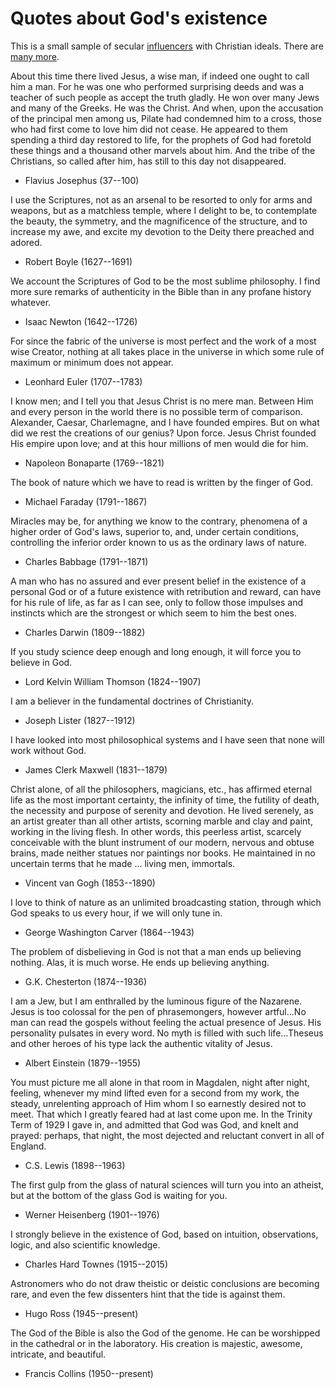 
# Quotes about God's existence

This is a small sample of secular [influencers](power-influence.md) with Christian ideals. There are [many more](https://en.wikipedia.org/wiki/List_of_Christians_in_science_and_technology).

About this time there lived Jesus, a wise man, if indeed one ought to call him a man. For he was one who performed surprising deeds and was a teacher of such people as accept the truth gladly. He won over many Jews and many of the Greeks. He was the Christ. And when, upon the accusation of the principal men among us, Pilate had condemned him to a cross, those who had first come to love him did not cease. He appeared to them spending a third day restored to life, for the prophets of God had foretold these things and a thousand other marvels about him. And the tribe of the Christians, so called after him, has still to this day not disappeared.

- Flavius Josephus (37--100)

I use the Scriptures, not as an arsenal to be resorted to only for arms and weapons, but as a matchless temple, where I delight to be, to contemplate the beauty, the symmetry, and the magnificence of the structure, and to increase my awe, and excite my devotion to the Deity there preached and adored.

- Robert Boyle (1627--1691)

We account the Scriptures of God to be the most sublime philosophy. I find more sure remarks of authenticity in the Bible than in any profane history whatever.

- Isaac Newton (1642--1726)

For since the fabric of the universe is most perfect and the work of a most wise Creator, nothing at all takes place in the universe in which some rule of maximum or minimum does not appear.

- Leonhard Euler (1707--1783)

I know men; and I tell you that Jesus Christ is no mere man. Between Him and every person in the world there is no possible term of comparison. Alexander, Caesar, Charlemagne, and I have founded empires. But on what did we rest the creations of our genius? Upon force. Jesus Christ founded His empire upon love; and at this hour millions of men would die for him.

- Napoleon Bonaparte (1769--1821)

The book of nature which we have to read is written by the finger of God.

- Michael Faraday (1791--1867)

Miracles may be, for anything we know to the contrary, phenomena of a higher order of God's laws, superior to, and, under certain conditions, controlling the inferior order known to us as the ordinary laws of nature.

- Charles Babbage (1791--1871)

A man who has no assured and ever present belief in the existence of a personal God or of a future existence with retribution and reward, can have for his rule of life, as far as I can see, only to follow those impulses and instincts which are the strongest or which seem to him the best ones.

- Charles Darwin (1809--1882)

If you study science deep enough and long enough, it will force you to believe in God.

- Lord Kelvin William Thomson (1824--1907)

I am a believer in the fundamental doctrines of Christianity.

- Joseph Lister (1827--1912)

I have looked into most philosophical systems and I have seen that none will work without God.

- James Clerk Maxwell (1831--1879)

Christ alone, of all the philosophers, magicians, etc., has affirmed eternal life as the most important certainty, the infinity of time, the futility of death, the necessity and purpose of serenity and devotion. He lived serenely, as an artist greater than all other artists, scorning marble and clay and paint, working in the living flesh. In other words, this peerless artist, scarcely conceivable with the blunt instrument of our modern, nervous and obtuse brains, made neither statues nor paintings nor books. He maintained in no uncertain terms that he made ... living men, immortals.

- Vincent van Gogh (1853--1890)

I love to think of nature as an unlimited broadcasting station, through which God speaks to us every hour, if we will only tune in.

- George Washington Carver (1864--1943)

The problem of disbelieving in God is not that a man ends up believing nothing. Alas, it is much worse. He ends up believing anything.

- G.K. Chesterton (1874--1936)

I am a Jew, but I am enthralled by the luminous figure of the Nazarene. Jesus is too colossal for the pen of phrasemongers, however artful...No man can read the gospels without feeling the actual presence of Jesus. His personality pulsates in every word. No myth is filled with such life...Theseus and other heroes of his type lack the authentic vitality of Jesus.

- Albert Einstein (1879--1955)

You must picture me all alone in that room in Magdalen, night after night, feeling, whenever my mind lifted even for a second from my work, the steady, unrelenting approach of Him whom I so earnestly desired not to meet. That which I greatly feared had at last come upon me. In the Trinity Term of 1929 I gave in, and admitted that God was God, and knelt and prayed: perhaps, that night, the most dejected and reluctant convert in all of England.

- C.S. Lewis (1898--1963)

The first gulp from the glass of natural sciences will turn you into an atheist, but at the bottom of the glass God is waiting for you.

- Werner Heisenberg (1901--1976)

I strongly believe in the existence of God, based on intuition, observations, logic, and also scientific knowledge.

- Charles Hard Townes (1915--2015)

Astronomers who do not draw theistic or deistic conclusions are becoming rare, and even the few dissenters hint that the tide is against them.

- Hugo Ross (1945--present)

The God of the Bible is also the God of the genome. He can be worshipped in the cathedral or in the laboratory. His creation is majestic, awesome, intricate, and beautiful.

- Francis Collins (1950--present)
